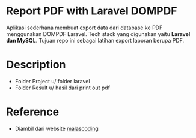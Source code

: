 # Report PDF with Laravel DOMPDF
Aplikasi sederhana membuat export data dari database ke PDF
menggunakan DOMPDF Laravel. Tech stack yang digunakan yaitu
**Laravel dan MySQL**. Tujuan repo ini sebagai latihan
export laporan berupa PDF. 

# Description
- Folder Project u/ folder laravel
- Folder Result u/ hasil dari print out pdf

# Reference
- Diambil dari website [malascoding](https://www.malasngoding.com/membuat-laporan-pdf-dengan-dompdf-laravel/)